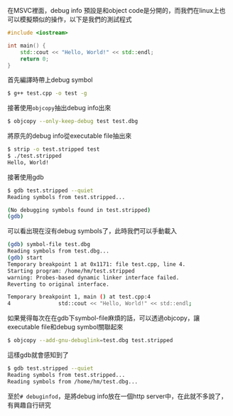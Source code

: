 在MSVC裡面，debug info 預設是和object code是分開的，而我們在linux上也可以模擬類似的操作，以下是我們的測試程式
``` cpp
#include <iostream>

int main() {
	std::cout << "Hello, World!" << std::endl;
	return 0;
}
```
首先編譯時帶上debug symbol
``` bash
$ g++ test.cpp -o test -g
```
接著使用`objcopy`抽出debug info出來
``` bash
$ objcopy --only-keep-debug test test.dbg
```
將原先的debug info從executable file抽出來
``` bash
$ strip -o test.stripped test
$ ./test.stripped
Hello, World!
```
接著使用gdb
``` bash
$ gdb test.stripped --quiet
Reading symbols from test.stripped...

(No debugging symbols found in test.stripped)
(gdb)

```
可以看出現在沒有debug symbols了，此時我們可以手動載入
``` bash
(gdb) symbol-file test.dbg
Reading symbols from test.dbg...
(gdb) start
Temporary breakpoint 1 at 0x1171: file test.cpp, line 4.
Starting program: /home/hm/test.stripped
warning: Probes-based dynamic linker interface failed.
Reverting to original interface.

Temporary breakpoint 1, main () at test.cpp:4
4               std::cout << "Hello, World!" << std::endl;

```
如果覺得每次在在gdb下symbol-file麻煩的話，可以透過objcopy，讓executable file和debug symbol關聯起來
``` bash
$ objcopy --add-gnu-debuglink=test.dbg test.stripped
```
這樣gdb就會感知到了
``` bash
$ gdb test.stripped --quiet
Reading symbols from test.stripped...
Reading symbols from /home/hm/test.dbg...
```

至於`# debuginfod`，是將debug info放在一個http server中，在此就不多說了，有興趣自行研究

